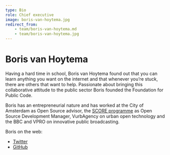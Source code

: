 ```yaml
---
type: Bio
role: Chief executive
image: boris-van-hoytema.jpg
redirect_from:
    - team/boris-van-hoytema.md
    - team/boris-van-hoytema.jpg
---
```


# Boris van Hoytema

Having a hard time in school, Boris van Hoytema found out that you can learn anything you want on the internet and that whenever you’re stuck, there are others that want to help. Passionate about bringing this collaborative attitude to the public sector Boris founded the Foundation for Public Code.

Boris has an entrepreneurial nature and has worked at the City of Amsterdam as Open Source advisor, the [SCORE programme](https://northsearegion.eu/score) as Open Source Development Manager, VurbAgency on urban open technology and the BBC and VPRO on innovative public broadcasting.

Boris on the web:

* [Twitter](https://twitter.com/bvhme)
* [GitHub](https://github.com/bvhme)

